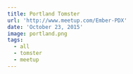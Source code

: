 ```yaml
---
title: Portland Tomster
url: 'http://www.meetup.com/Ember-PDX'
date: 'October 23, 2015'
image: portland.png
tags:
  - all
  - tomster
  - meetup
---
```

